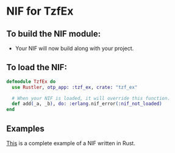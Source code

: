 # NIF for TzfEx

## To build the NIF module:

- Your NIF will now build along with your project.

## To load the NIF:

```elixir
defmodule TzfEx do
  use Rustler, otp_app: :tzf_ex, crate: "tzf_ex"

  # When your NIF is loaded, it will override this function.
  def add(_a, _b), do: :erlang.nif_error(:nif_not_loaded)
end
```

## Examples

[This](https://github.com/rusterlium/NifIo) is a complete example of a NIF written in Rust.
